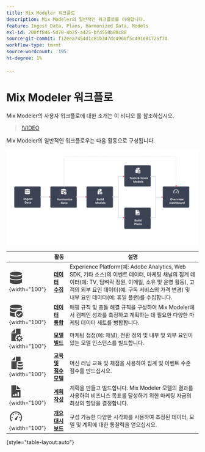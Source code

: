 ```yaml
---
title: Mix Modeler 워크플로
description: Mix Modeler의 일반적인 워크플로를 이해합니다.
feature: Ingest Data, Plans, Harmonized Data, Models
exl-id: 200ff846-5d78-4b25-a425-bfd558b88c88
source-git-commit: f12eea7454d1c81b347dc4960f5c491d81725f7d
workflow-type: tm+mt
source-wordcount: '195'
ht-degree: 1%

---
```


# Mix Modeler 워크플로

Mix Modeler의 사용자 워크플로에 대한 소개는 이 비디오 를 참조하십시오.

>[!VIDEO](https://video.tv.adobe.com/v/3440210/?learn=on&captions=kor)


Mix Modeler의 일반적인 워크플로우는 다음 활동으로 구성됩니다.

![대체 텍스트](/help/assets/ApplicationWorkflow.svg)

|  | 활동 | 설명 |
|---|---|---|
| ![데이터](/help/assets/icons/Data.svg){width="100"} | [**데이터 수집**](../ingest-data/overview.md) | Experience Platform(예: Adobe Analytics, Web SDK, 기타 소스)의 이벤트 데이터, 마케팅 채널의 집계 데이터(예: TV, 담벼락 정원, 이메일, 소유 및 운영 활동), 고객의 외부 요인 데이터(예: 구독 서비스의 가격 변경) 및 내부 요인 데이터(예: 휴일 플랜)를 수집합니다. |
| ![DataCheck](/help/assets/icons/DataCheck.svg){width="100"} | [**데이터 통합**](../harmonize-data/overview.md) | 매핑 규칙 및 충돌 해결 규칙을 구성하여 Mix Modeler에서 캠페인 성과를 측정하고 계획하는 데 필요한 다양한 마케팅 데이터 세트를 병합합니다. |
| ![FileConfig](/help/assets/icons/FileGear.svg){width="100"} | [**모델 빌드**](../models/overview.md) | 마케팅 접점(예: 채널), 전환 정의 및 내부 및 외부 요인이 있는 모델 인스턴스를 빌드합니다. |
| ![파일 데이터](/help/assets/icons/FileData.svg){width="100"} | [**교육 및 점수 모델**](../models/overview.md) | 머신 러닝 교육 및 채점을 사용하여 집계 및 이벤트 수준 점수를 만드십시오. |
| ![파일 차트](/help/assets/icons/FileChart.svg){width="100"} | [**계획 작성**](../plans/overview.md) | 계획을 만들고 빌드합니다. Mix Modeler 모델의 결과를 사용하여 비즈니스 목표를 달성하기 위한 마케팅 자금의 최상의 할당을 결정합니다. |
| ![대시보드](/help/assets/icons/Dashboard.svg){width="100"} | [**개요 대시보드**](../dashboard/overview.md) | 구성 가능한 다양한 시각화를 사용하여 조정된 데이터, 모델 및 계획에 대한 통찰력을 얻으십시오. |

{style="table-layout:auto"}

<!---
The detailed data-oriented flowchart below illustrates how:

* harmonized data is based on:

  * experience event data (originating from Analytics source connector, collected through Experience Platform SDKs and APIs, ingested through source connectors, or using streaming ingestion),
  * aggregate or summary data from walled gardens (like Facebook, YouTube), traffic sources, or offline advertising data, and 
  * definitions of harmonized fields and dataset rules.

* a model is based on:

  * the conversion and marketing touchpoint definitions resulting from the harmonized data and 
  * non-marketing aggregate or summary data containing internal or external factors.

* mult-touch attribution event scores can potentially be fed back into Experience Platform data lake for use in subsequent model configuration, training and scoring.

![Comprehensive workflow](/help/assets/comprehensive-workflow.svg)

-->
